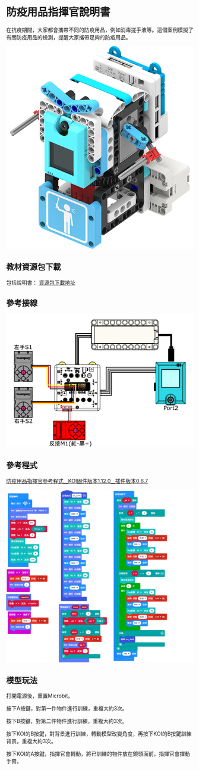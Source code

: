 # 防疫用品指揮官說明書

在抗疫期間，大家都會攜帶不同的防疫用品，例如消毒搓手液等。這個案例模擬了有關防疫用品的檢測，提醒大家攜帶足夠的防疫用品。

![](../../images/command.png)

## 教材資源包下載

包括說明書： [資源包下載地址](https://bit.ly/AIHealthCareSetBuildingGuide)

## 參考接線

![](./images/commandcon.png)

## 參考程式

[防疫用品指揮官參考程式__KOI固件版本1.12.0__插件版本0.6.7](https://makecode.microbit.org/_WpiFMK48K9rV)

![](./images/commandcode.png)

## 模型玩法

打開電源後，重置Microbit。

按下A按鍵，對第一件物件進行訓練，重複大約3次。

按下B按鍵，對第二件物件進行訓練，重複大約3次。

按下KOI的B按鍵，對背景進行訓練，轉動模型改變角度，再按下KOI的B按鍵訓練背景。重複大約3次。

按下KOI的A按鍵，指揮官會轉動，將已訓練的物件放在鏡頭面前，指揮官會揮動手臂。


